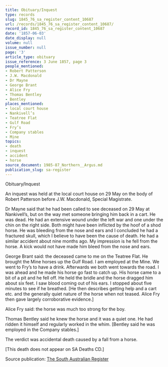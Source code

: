 ```yaml
---
title: Obituary/Inquest
type: records
slug: 1845_76_sa_register_content_10687
url: /records/1845_76_sa_register_content_10687/
record_id: 1845_76_sa_register_content_10687
date: '1857-06-03'
date_display: null
volume: null
issue_number: null
page: '3'
article_type: obituary
issue_reference: 3 June 1857, page 3
people_mentioned:
- Robert Patterson
- J.W. Macdonald
- Dr Mayne
- George Brant
- Alice Fry
- Thomas Bentley
- Bentley
places_mentioned:
- local court house
- Nankivell’s
- Teatree Flat
- Gulf Road
- Fry’s
- Company stables
- Mine
topics:
- death
- inquest
- accident
- horse
source_document: 1985-87_Northern__Argus.md
publication_slug: sa-register
---
```


Obituary/Inquest

An inquest was held at the local court house on 29 May on the body of Robert Patterson before J.W. Macdonald, Special Magistrate.

Dr Mayne said that he had been called to see deceased on 29 May at Nankivell’s, but on the way met someone bringing him back in a cart.  He was dead.  He had an extensive wound under the left war and one under the chin on the right side.  Both might have been inflicted by the hoof of a shod horse.  He was bleeding from the nose and ears and I concluded he had a fractured skull, which I believe to have been the cause of death.  He had a similar accident about nine months ago.  My impression is he fell from the horse.  A kick would not have made him bleed from the nose and ears.

George Brant said: the deceased came to me on the Teatree Flat.  He brought the Mine horses up the Gulf Road.  I am employed at the Mine.  We went to Fry’s to have a drink.  Afterwards we both went towards the road.  I was ahead and he made his horse go fast to catch up.  His horse came to a bit of a pit and he fell off.  He held the bridle and the horse dragged him about six feet.  I saw blood coming out of his ears.  I stopped about five minutes to see if he breathed.  [He then describes getting help and a cart etc. and the generally quiet nature of the horse when not teased.  Alice Fry then gave largely corroborative evidence.]

Alice Fry said: the horse was much too strong for the boy.

Thomas Bentley said he knew the horse and it was a quiet one.  He had ridden it himself and regularly worked in the whim.  [Bentley said he was employed in the Company stables.]

The verdict was accidental death caused by a fall from a horse.

[This death does not appear on SA Deaths CD.]

Source publication: [The South Australian Register](/publications/sa-register/)
